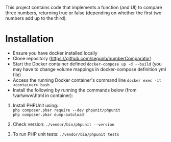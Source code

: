 This project contains code that implements a function (and UI) to compare three numbers, returning true or false (depending on whether the first two numbers add up to the third).

# Installation

+ Ensure you have docker installed locally
+ Clone repository (https://github.com/segunb/numberComparator)
+ Start the Docker container defined `docker-compose up -d --build`
(you may have to change volume mappings in docker-compose definition yml file)
+ Access the running Docker container's command line `docker exec -it <container> bash`
+ Install the following by running the commands below (from \var\www\html in container):
 
 1) Install PHPUnit using:<br>
    `php composer.phar require --dev phpunit/phpunit`<br>
 	`php composer.phar dump-autoload`

 2) Check version:
	`./vendor/bin/phpunit --version`

 3) To run PHP unit tests: `./vendor/bin/phpunit tests`